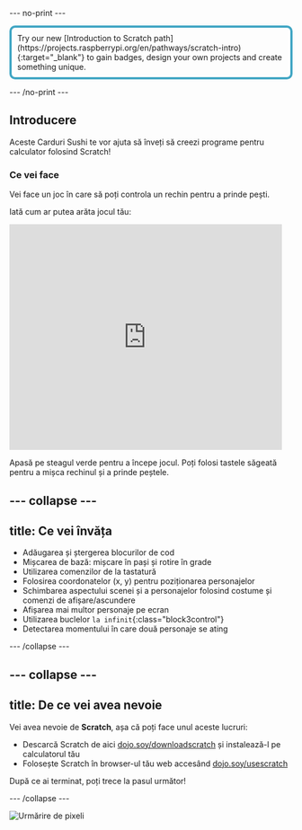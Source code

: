\--- no-print \---

<p style="border: 4px solid #41a6c4; padding: 10px; border-radius: 10px;">
Try our new [Introduction to Scratch path](https://projects.raspberrypi.org/en/pathways/scratch-intro){:target="_blank"} to gain badges, design your own projects and create something unique.
</p>

\--- /no-print \---

## Introducere

Aceste Carduri Sushi te vor ajuta să înveți să creezi programe pentru calculator folosind Scratch!

### Ce vei face

Vei face un joc în care să poți controla un rechin pentru a prinde pești.

Iată cum ar putea arăta jocul tău:

<div class="scratch-preview">
  <iframe allowtransparency="true" width="485" height="402" src="https://scratch.mit.edu/projects/embed/205355052/?autostart=false" frameborder="0"></iframe>
</div>

Apasă pe steagul verde pentru a începe jocul. Poți folosi tastele săgeată pentru a mișca rechinul și a prinde peștele.

## \--- collapse \---

## title: Ce vei învăța

+ Adăugarea și ștergerea blocurilor de cod
+ Mișcarea de bază: mișcare în pași și rotire în grade
+ Utilizarea comenzilor de la tastatură
+ Folosirea coordonatelor (x, y) pentru poziționarea personajelor
+ Schimbarea aspectului scenei și a personajelor folosind costume și comenzi de afișare/ascundere
+ Afișarea mai multor personaje pe ecran
+ Utilizarea buclelor `la infinit`{:class="block3control"}
+ Detectarea momentului în care două personaje se ating

\--- /collapse \---

## \--- collapse \---

## title: De ce vei avea nevoie

Vei avea nevoie de **Scratch**, așa că poți face unul aceste lucruri:

+ Descarcă Scratch de aici [dojo.soy/downloadscratch](http://dojo.soy/downloadscratch) și instalează-l pe calculatorul tău
+ Folosește Scratch în browser-ul tău web accesând [dojo.soy/usescratch](http://dojo.soy/usescratch)

După ce ai terminat, poți trece la pasul următor!

\--- /collapse \---

![Urmărire de pixeli](http://code.org/api/hour/begin_coderdojo_sushi.png)